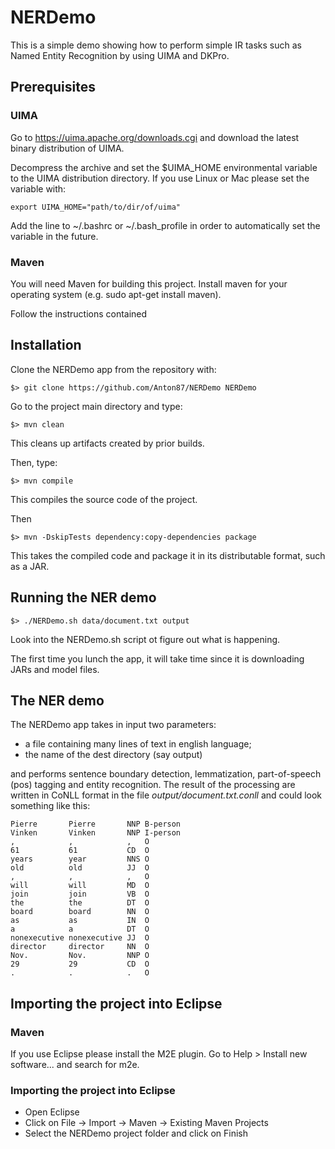 # NERDemo

This is a simple demo showing how to perform simple IR tasks such as Named Entity Recognition by using UIMA and DKPro.

## Prerequisites

### UIMA

Go to https://uima.apache.org/downloads.cgi and download the latest binary distribution of UIMA.  

Decompress the archive and set the $UIMA_HOME environmental variable to the
UIMA distribution directory. If you use Linux or Mac please set the variable with:

```
export UIMA_HOME="path/to/dir/of/uima"
```

Add the line to  ~/.bashrc or ~/.bash_profile in order to automatically set the variable in the future.

### Maven

You will need Maven for building this project. Install maven for your operating system (e.g. sudo
apt-get install maven).  

Follow the instructions contained 


## Installation

Clone the NERDemo app from the repository with:

```
$> git clone https://github.com/Anton87/NERDemo NERDemo
```

Go to the project main directory and type:

```
$> mvn clean
```

This cleans up artifacts created by prior builds.

Then, type:

```
$> mvn compile
```

This compiles the source code of the project.

Then

```
$> mvn -DskipTests dependency:copy-dependencies package
```

This takes the compiled code and package it in its distributable format, such as a JAR.

## Running the NER demo

```
$> ./NERDemo.sh data/document.txt output
```

Look into the NERDemo.sh script ot figure out what is happening.

The first time you lunch the app, it will take time since it is downloading JARs and model files.

## The NER demo

The NERDemo app takes in input two parameters:
 - a file containing many lines of text in english language;
 - the name of the dest directory (say output)

and performs sentence boundary detection, lemmatization, part-of-speech (pos) tagging and entity recognition.
The result of the processing are written in CoNLL format in the file *output/document.txt.conll* and 
could look something like this:

```
Pierre       Pierre       NNP B-person
Vinken       Vinken       NNP I-person
,            ,            ,   O
61           61           CD  O
years        year         NNS O
old          old          JJ  O
,            ,            ,   O
will         will         MD  O
join         join         VB  O
the          the          DT  O
board        board        NN  O
as           as           IN  O
a            a            DT  O
nonexecutive nonexecutive JJ  O
director     director     NN  O
Nov.         Nov.         NNP O
29           29           CD  O
.            .            .   O

```

## Importing the project into Eclipse

### Maven

If you use Eclipse please install the M2E plugin. Go to Help > Install new software... and search
for m2e.  


### Importing the project into Eclipse

- Open Eclipse
- Click on File -> Import -> Maven -> Existing Maven Projects 
- Select the NERDemo project folder and click on Finish

